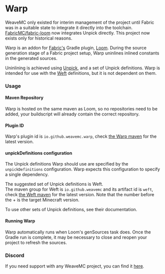# Warp
WeaveMC only existed for interim management of the project until Fabric was in a suitable state to integrate it directly into the toolchain. [FabricMC/fabric-loom](https://github.com/FabricMC/fabric-loom) now integrates Unpick directly. This project now exists only for historical reasons.

Warp is an addon for [Fabric's](https://github.com/FabricMC) Gradle plugin, [Loom](https://github.com/FabricMC/fabric-loom). During the source generation stage of a Fabric project setup, Warp uninlines inlined constants in the generated sources.

Uninlining is achieved using [Unpick](https://github.com/Daomephsta/unpick), and a set of Unpick definitions. Warp is intended for use with the [Weft](https://github.com/WeaveMC/weft) definitions, but it is not dependent on them.

### Usage
#### Maven Repository
Warp is hosted on the same maven as Loom, so no repositories need to be added, 
your buildscript will already contain the correct repository.
#### Plugin ID
Warp's plugin id is `io.github.weavemc.warp`, check [the Warp maven](https://maven.fabricmc.net/io/github/weavemc/warp/) for the latest version.  
#### unpickDefinitions configuration
The Unpick definitions Warp should use are specified by the `unpickDefinitions` configuration. Warp expects this configuration to specify a single dependency.  

The suggested set of Unpick definitions is Weft.  
The maven group for Weft is `io.github.weavemc` and its artifact id is `weft`, check [the Weft maven](https://maven.fabricmc.net/io/github/weavemc/weft/) for the latest version. 
Note that the number before the + is the target Minecraft version.

To use other sets of Unpick definitions, see their documentation.
#### Running Warp
Warp automatically runs when Loom's genSources task does. Once the Gradle run is complete, it may be necessary to close and reopen your project to refresh the sources. 

### Discord
If you need support with any WeaveMC project, you can find it [here](https://discordapp.com/invite/NSUCTCK).
